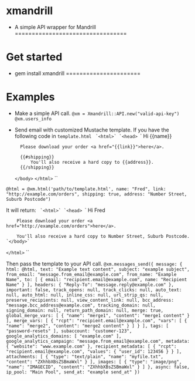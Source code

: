 xmandrill
=========

- A simple API wrapper for Mandrill
=================================

# Get started

- gem install xmandrill
======================

# Examples
- Make a simple API call. 
``@xm = Xmandrill::API.new("valid-api-key")
@xm.users_info
``

- Send email with customized Mustache template.
If you have the following code in ``template.html``
``
`<html>`
	`<head>``</head>`
	`<body>`
		Hi {{name}}
	
		Please download your order <a href="{{link}}">here</a>.
	
		{{#shipping}}
			You'll also receive a hard copy to {{address}}.
		{{/shipping}}
	`</body>`
`</html>`
``

``@html = @xm.html('path/to/template.html', name: "Fred", link: "http://example.com/orders", shipping: true, address: "Number Street, Suburb Postcode")``

It will return:
``
`<html>`
	`<head>``</head>`
	`<body>`
		Hi Fred
	
		Please download your order <a href="http://example.com/orders">here</a>.
	
		You'll also receive a hard copy to Number Street, Suburb Postcode.
	`</body>`
`</html>`
``

Then pass the template to your API call.
``
@xm.messages_send({
	message: {
	    html: @html,
	    text: "Example text content",
	    subject: "example subject",
	    from_email: "message.from_email@example.com",
	    from_name: "Example Name",
	    to: [
	        {
	            email: "recipient.email@example.com",
	            name: "Recipient Name"
	        }
	    ],
	    headers: {
	        "Reply-To": "message.reply@example.com"
	    },
	    important: false,
	    track_opens: null,
	    track_clicks: null,
	    auto_text: null,
	    auto_html: null,
	    inline_css: null,
	    url_strip_qs: null,
	    preserve_recipients: null,
	    view_content_link: null,
	    bcc_address: "message.bcc_address@example.com",
	    tracking_domain: null,
	    signing_domain: null,
	    return_path_domain: null,
	    merge: true,
	    global_merge_vars: [
	        {
	            "name": "merge1",
	            "content": "merge1 content"
	        }
	    ],
	    merge_vars: [
	        {
	            "rcpt": "recipient.email@example.com",
	            "vars": [
	                {
	                    "name": "merge2",
	                    "content": "merge2 content"
	                }
	            ]
	        }
	    ],
	    tags: [
	        "password-resets"
	    ],
	    subaccount: "customer-123",
	    google_analytics_domains: [
	        "example.com"
	    ],
	    google_analytics_campaign: "message.from_email@example.com",
	    metadata: {
	        "website": "www.example.com"
	    },
	    recipient_metadata: [
	        {
	            "rcpt": "recipient.email@example.com",
	            "values": {
	                "user_id": 123456
	            }
	        }
	    ],
	    attachments: [
	        {
	            "type": "text/plain",
	            "name": "myfile.txt",
	            "content": "ZXhhbXBsZSBmaWxl"
	        }
	    ],
	    images: [
	        {
	            "type": "image/png",
	            "name": "IMAGECID",
	            "content": "ZXhhbXBsZSBmaWxl"
	        }
	    ]
	},
	async: false,
	ip_pool: "Main Pool",
	send_at: "example send_at"
	})
``
